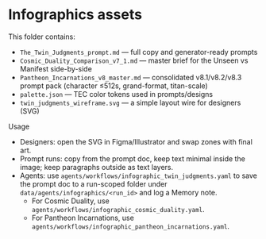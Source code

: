 # Infographics assets

This folder contains:

- `The_Twin_Judgments_prompt.md` — full copy and generator-ready prompts
- `Cosmic_Duality_Comparison_v7_1.md` — master brief for the Unseen vs Manifest side-by-side
- `Pantheon_Incarnations_v8_master.md` — consolidated v8.1/v8.2/v8.3 prompt pack (character ≤512s, grand-format, titan-scale)
- `palette.json` — TEC color tokens used in prompts/designs
- `twin_judgments_wireframe.svg` — a simple layout wire for designers (SVG)

Usage

- Designers: open the SVG in Figma/Illustrator and swap zones with final art.
- Prompt runs: copy from the prompt doc, keep text minimal inside the image; keep paragraphs outside as text layers.
- Agents: use `agents/workflows/infographic_twin_judgments.yaml` to save the prompt doc to a run-scoped folder under `data/agents/infographics/<run_id>` and log a Memory note.
  - For Cosmic Duality, use `agents/workflows/infographic_cosmic_duality.yaml`.
  - For Pantheon Incarnations, use `agents/workflows/infographic_pantheon_incarnations.yaml`.
  

